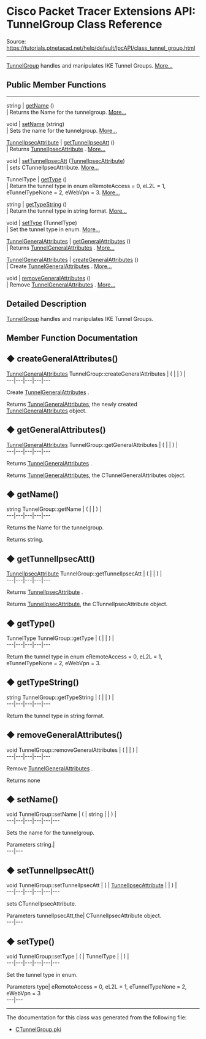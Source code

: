 # Cisco Packet Tracer Extensions API: TunnelGroup Class Reference

Source: https://tutorials.ptnetacad.net/help/default/IpcAPI/class_tunnel_group.html

---

[TunnelGroup](class_tunnel_group.html "TunnelGroup handles and manipulates IKE Tunnel Groups.") handles and manipulates IKE Tunnel Groups. [More...](class_tunnel_group.html#details)

##  Public Member Functions  
  
---  
string | [getName](class_tunnel_group.html#ad9ac3b5502533b7433c923febbd63865) ()  
| Returns the Name for the tunnelgroup. [More...](class_tunnel_group.html#ad9ac3b5502533b7433c923febbd63865)  
  
void | [setName](class_tunnel_group.html#a21837ec2a2141144431d653a77615215) (string)  
| Sets the name for the tunnelgroup. [More...](class_tunnel_group.html#a21837ec2a2141144431d653a77615215)  
  
[TunnelIpsecAttribute](class_tunnel_ipsec_attribute.html) | [getTunnelIpsecAtt](class_tunnel_group.html#a3adf7a121f84da81aa6ae0c9c129e0de) ()  
| Returns [TunnelIpsecAttribute](class_tunnel_ipsec_attribute.html "This class holds the Ipsec Tunnel Attributes.") . [More...](class_tunnel_group.html#a3adf7a121f84da81aa6ae0c9c129e0de)  
  
void | [setTunnelIpsecAtt](class_tunnel_group.html#a75e950fe46b0c6b6f9e3de3a5da68d0c) ([TunnelIpsecAttribute](class_tunnel_ipsec_attribute.html))  
| sets CTunnelIpsecAttribute. [More...](class_tunnel_group.html#a75e950fe46b0c6b6f9e3de3a5da68d0c)  
  
TunnelType | [getType](class_tunnel_group.html#a022fca93b75df5fabab247fb52d35be5) ()  
| Return the tunnel type in enum eRemoteAccess = 0, eL2L = 1, eTunnelTypeNone = 2, eWebVpn = 3. [More...](class_tunnel_group.html#a022fca93b75df5fabab247fb52d35be5)  
  
string | [getTypeString](class_tunnel_group.html#ab1da12690a15ded8aa5140d0785d5f30) ()  
| Return the tunnel type in string format. [More...](class_tunnel_group.html#ab1da12690a15ded8aa5140d0785d5f30)  
  
void | [setType](class_tunnel_group.html#ace8c6e1a966ef25c3f6c49cd4c807621) (TunnelType)  
| Set the tunnel type in enum. [More...](class_tunnel_group.html#ace8c6e1a966ef25c3f6c49cd4c807621)  
  
[TunnelGeneralAttributes](class_tunnel_general_attributes.html) | [getGeneralAttributes](class_tunnel_group.html#a1abe0e9e64924805dc144cb4b7f03e4c) ()  
| Returns [TunnelGeneralAttributes](class_tunnel_general_attributes.html "This class holds the General Tunnel Attributes.") . [More...](class_tunnel_group.html#a1abe0e9e64924805dc144cb4b7f03e4c)  
  
[TunnelGeneralAttributes](class_tunnel_general_attributes.html) | [createGeneralAttributes](class_tunnel_group.html#ae10902a5eef0bb18a2cbe4f2faf1a41d) ()  
| Create [TunnelGeneralAttributes](class_tunnel_general_attributes.html "This class holds the General Tunnel Attributes.") . [More...](class_tunnel_group.html#ae10902a5eef0bb18a2cbe4f2faf1a41d)  
  
void | [removeGeneralAttributes](class_tunnel_group.html#af46a6f39300938ff0d10835b11211be5) ()  
| Remove [TunnelGeneralAttributes](class_tunnel_general_attributes.html "This class holds the General Tunnel Attributes.") . [More...](class_tunnel_group.html#af46a6f39300938ff0d10835b11211be5)  
  
  
## Detailed Description

[TunnelGroup](class_tunnel_group.html "TunnelGroup handles and manipulates IKE Tunnel Groups.") handles and manipulates IKE Tunnel Groups. 

## Member Function Documentation

## ◆ createGeneralAttributes()

[TunnelGeneralAttributes](class_tunnel_general_attributes.html) TunnelGroup::createGeneralAttributes  | ( | | ) |   
---|---|---|---|---  
  
Create [TunnelGeneralAttributes](class_tunnel_general_attributes.html "This class holds the General Tunnel Attributes.") . 

Returns
    [TunnelGeneralAttributes](class_tunnel_general_attributes.html "This class holds the General Tunnel Attributes."), the newly created [TunnelGeneralAttributes](class_tunnel_general_attributes.html "This class holds the General Tunnel Attributes.") object. 

## ◆ getGeneralAttributes()

[TunnelGeneralAttributes](class_tunnel_general_attributes.html) TunnelGroup::getGeneralAttributes  | ( | | ) |   
---|---|---|---|---  
  
Returns [TunnelGeneralAttributes](class_tunnel_general_attributes.html "This class holds the General Tunnel Attributes.") . 

Returns
    [TunnelGeneralAttributes](class_tunnel_general_attributes.html "This class holds the General Tunnel Attributes."), the CTunnelGeneralAttributes object. 

## ◆ getName()

string TunnelGroup::getName  | ( | | ) |   
---|---|---|---|---  
  
Returns the Name for the tunnelgroup. 

Returns
    string. 

## ◆ getTunnelIpsecAtt()

[TunnelIpsecAttribute](class_tunnel_ipsec_attribute.html) TunnelGroup::getTunnelIpsecAtt  | ( | | ) |   
---|---|---|---|---  
  
Returns [TunnelIpsecAttribute](class_tunnel_ipsec_attribute.html "This class holds the Ipsec Tunnel Attributes.") . 

Returns
    [TunnelIpsecAttribute](class_tunnel_ipsec_attribute.html "This class holds the Ipsec Tunnel Attributes."), the CTunnelIpsecAttribute object. 

## ◆ getType()

TunnelType TunnelGroup::getType  | ( | | ) |   
---|---|---|---|---  
  
Return the tunnel type in enum eRemoteAccess = 0, eL2L = 1, eTunnelTypeNone = 2, eWebVpn = 3. 

## ◆ getTypeString()

string TunnelGroup::getTypeString  | ( | | ) |   
---|---|---|---|---  
  
Return the tunnel type in string format. 

## ◆ removeGeneralAttributes()

void TunnelGroup::removeGeneralAttributes  | ( | | ) |   
---|---|---|---|---  
  
Remove [TunnelGeneralAttributes](class_tunnel_general_attributes.html "This class holds the General Tunnel Attributes.") . 

Returns
    none 

## ◆ setName()

void TunnelGroup::setName  | ( | string  | | ) |   
---|---|---|---|---|---  
  
Sets the name for the tunnelgroup. 

Parameters
     string.|   
---|---  
  
## ◆ setTunnelIpsecAtt()

void TunnelGroup::setTunnelIpsecAtt  | ( | [TunnelIpsecAttribute](class_tunnel_ipsec_attribute.html) | | ) |   
---|---|---|---|---|---  
  
sets CTunnelIpsecAttribute. 

Parameters
     tunnelIpsecAtt,the| CTunnelIpsecAttribute object.   
---|---  
  
## ◆ setType()

void TunnelGroup::setType  | ( | TunnelType  | | ) |   
---|---|---|---|---|---  
  
Set the tunnel type in enum. 

Parameters
     type| eRemoteAccess = 0, eL2L = 1, eTunnelTypeNone = 2, eWebVpn = 3   
---|---  
  
* * *

The documentation for this class was generated from the following file:

  * [CTunnelGroup.pki](_c_tunnel_group_8pki.html)


